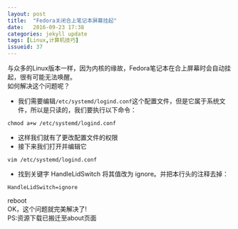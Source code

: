 ```yaml
---
layout: post
title:  "Fedora关闭合上笔记本屏幕挂起"
date:   2016-09-23 17:38
categories: jekyll update
tags: [Linux,计算机技巧]
issueid: 37
---
```

与众多的Linux版本一样，因为内核的缘故，Fedora笔记本在合上屏幕时会自动挂起，很有可能无法唤醒。  
如何解决这个问题呢？  
- 我们需要编辑```/etc/systemd/logind.conf```这个配置文件，但是它属于系统文件，所以是只读的，我们要执行以下命令：  
```
chmod a+w /etc/systemd/logind.conf
```
- 这样我们就有了更改配置文件的权限  
- 接下来我们打开并编辑它  

```
vim /etc/systemd/logind.conf
```
- 找到关键字 HandleLidSwitch 将其值改为 ignore。并把本行头的注释去掉：  
```
HandleLidSwitch=ignore
```

reboot  
OK，这个问题就完美解决了!  
PS:资源下载已搬迁至about页面  
